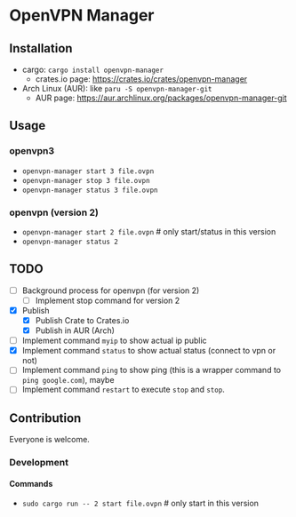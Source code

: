 # OpenVPN Manager

## Installation

- cargo: `cargo install openvpn-manager`
  - crates.io page: https://crates.io/crates/openvpn-manager
- Arch Linux (AUR): like `paru -S openvpn-manager-git`
  - AUR page: https://aur.archlinux.org/packages/openvpn-manager-git

## Usage

### openvpn3

- `openvpn-manager start 3 file.ovpn`
- `openvpn-manager stop 3 file.ovpn`
- `openvpn-manager status 3 file.ovpn`

### openvpn (version 2)

- `openvpn-manager start 2 file.ovpn` # only start/status in this version
- `openvpn-manager status 2`

## TODO

- [ ] Background process for openvpn (for version 2)
    - [ ] Implement stop command for version 2
- [x] Publish
    - [x] Publish Crate to Crates.io
    - [x] Publish in AUR (Arch)
- [ ] Implement command `myip` to show actual ip public
- [x] Implement command `status` to show actual status (connect to vpn or not)
- [ ] Implement command `ping` to show ping (this is a wrapper command to `ping google.com`), maybe
- [ ] Implement command `restart` to execute `stop` and `stop`.

## Contribution

Everyone is welcome.

### Development

#### Commands

- `sudo cargo run -- 2 start file.ovpn` # only start in this version
